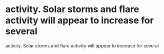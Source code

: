 # activity. Solar storms and ﬂare activity will appear to increase for several

activity. Solar storms and ﬂare activity will appear to increase for several